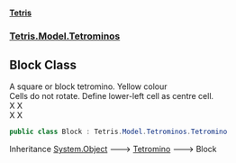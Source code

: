 #### [Tetris](index.md 'index')
### [Tetris.Model.Tetrominos](Tetris_Model_Tetrominos.md 'Tetris.Model.Tetrominos')
## Block Class
A square or block tetromino.  Yellow colour  
Cells do not rotate.  Define lower-left cell as centre cell.  
X X  
X X  
```csharp
public class Block : Tetris.Model.Tetrominos.Tetromino
```

Inheritance [System.Object](https://docs.microsoft.com/en-us/dotnet/api/System.Object 'System.Object') &#129106; [Tetromino](Tetris_Model_Tetrominos_Tetromino.md 'Tetris.Model.Tetrominos.Tetromino') &#129106; Block  
